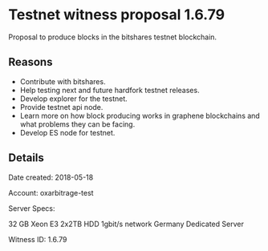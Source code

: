 # Testnet witness proposal 1.6.79

Proposal to produce blocks in the bitshares testnet blockchain.

## Reasons

- Contribute with bitshares.
- Help testing next and future hardfork testnet releases.
- Develop explorer for the testnet.
- Provide testnet api node.
- Learn more on how block producing works in graphene blockchains and what problems they can be facing.
- Develop ES node for testnet.

## Details

Date created: 2018-05-18

Account: oxarbitrage-test

Server Specs: 

32 GB
Xeon E3
2x2TB HDD
1gbit/s network
Germany Dedicated Server

Witness ID: 1.6.79
